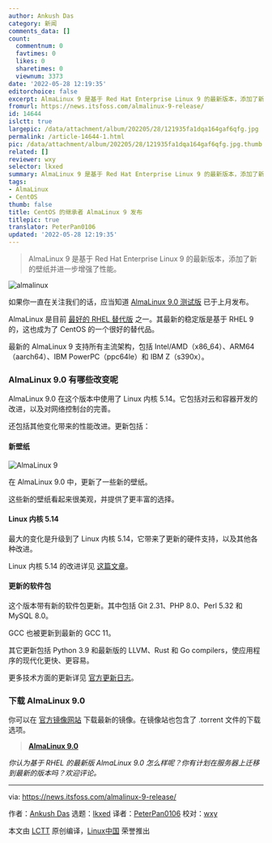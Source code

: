 ```yaml
---
author: Ankush Das
category: 新闻
comments_data: []
count:
  commentnum: 0
  favtimes: 0
  likes: 0
  sharetimes: 0
  viewnum: 3373
date: '2022-05-28 12:19:35'
editorchoice: false
excerpt: AlmaLinux 9 是基于 Red Hat Enterprise Linux 9 的最新版本，添加了新的壁纸并进一步增强了性能。
fromurl: https://news.itsfoss.com/almalinux-9-release/
id: 14644
islctt: true
largepic: /data/attachment/album/202205/28/121935fa1dqa164gaf6qfg.jpg
permalink: /article-14644-1.html
pic: /data/attachment/album/202205/28/121935fa1dqa164gaf6qfg.jpg.thumb.jpg
related: []
reviewer: wxy
selector: lkxed
summary: AlmaLinux 9 是基于 Red Hat Enterprise Linux 9 的最新版本，添加了新的壁纸并进一步增强了性能。
tags:
- AlmaLinux
- CentOS
thumb: false
title: CentOS 的继承者 AlmaLinux 9 发布
titlepic: true
translator: PeterPan0106
updated: '2022-05-28 12:19:35'
---
```



> 
> AlmaLinux 9 是基于 Red Hat Enterprise Linux 9 的最新版本，添加了新的壁纸并进一步增强了性能。
> 
> 
> 


![almalinux](/data/attachment/album/202205/28/121935fa1dqa164gaf6qfg.jpg)


如果你一直在关注我们的话，应当知道 [AlmaLinux 9.0 测试版](/article-14500-1.html) 已于上月发布。


AlmaLinux 是目前 [最好的 RHEL 替代版](https://itsfoss.com/rhel-based-server-distributions/) 之一。其最新的稳定版是基于 RHEL 9 的，这也成为了 CentOS 的一个很好的替代品。


最新的 AlmaLinux 9 支持所有主流架构，包括 Intel/AMD（x86\_64）、ARM64 （aarch64）、IBM PowerPC（ppc64le）和 IBM Z（s390x）。


### AlmaLinux 9.0 有哪些改变呢


AlmaLinux 9.0 在这个版本中使用了 Linux 内核 5.14。它包括对云和容器开发的改进，以及对网络控制台的完善。


还包括其他变化带来的性能改进。更新包括：


#### 新壁纸


![AlmaLinux 9](/data/attachment/album/202205/28/121935qd4fdz09901d97f9.jpg)


在 AlmaLinux 9.0 中，更新了一些新的壁纸。


这些新的壁纸看起来很美观，并提供了更丰富的选择。


#### Linux 内核 5.14


最大的变化是升级到了 Linux 内核 5.14，它带来了更新的硬件支持，以及其他各种改进。


Linux 内核 5.14 的改进详见 [这篇文章](https://news.itsfoss.com/kernel-5-14-release/)。


#### 更新的软件包


这个版本带有新的软件包更新。其中包括 Git 2.31、PHP 8.0、Perl 5.32 和 MySQL 8.0。


GCC 也被更新到最新的 GCC 11。


其它更新包括 Python 3.9 和最新版的 LLVM、Rust 和 Go compilers，使应用程序的现代化更快、更容易。


更多技术方面的更新详见 [官方更新日志](https://wiki.almalinux.org/release-notes/9.0.html)。


### 下载 AlmaLinux 9.0


你可以在 [官方镜像网站](https://mirrors.almalinux.org/isos.html) 下载最新的镜像。在镜像站也包含了 .torrent 文件的下载选项。



> 
> **[AlmaLinux 9.0](https://mirrors.almalinux.org/isos.html)**
> 
> 
> 


*你认为基于 RHEL 的最新版 AlmaLinux 9.0 怎么样呢？你有计划在服务器上迁移到最新的版本吗？欢迎评论。*




---


via: <https://news.itsfoss.com/almalinux-9-release/>


作者：[Ankush Das](https://news.itsfoss.com/author/ankush/) 选题：[lkxed](https://github.com/lkxed) 译者：[PeterPan0106](https://github.com/PeterPan0106) 校对：[wxy](https://github.com/wxy)


本文由 [LCTT](https://github.com/LCTT/TranslateProject) 原创编译，[Linux中国](https://linux.cn/) 荣誉推出